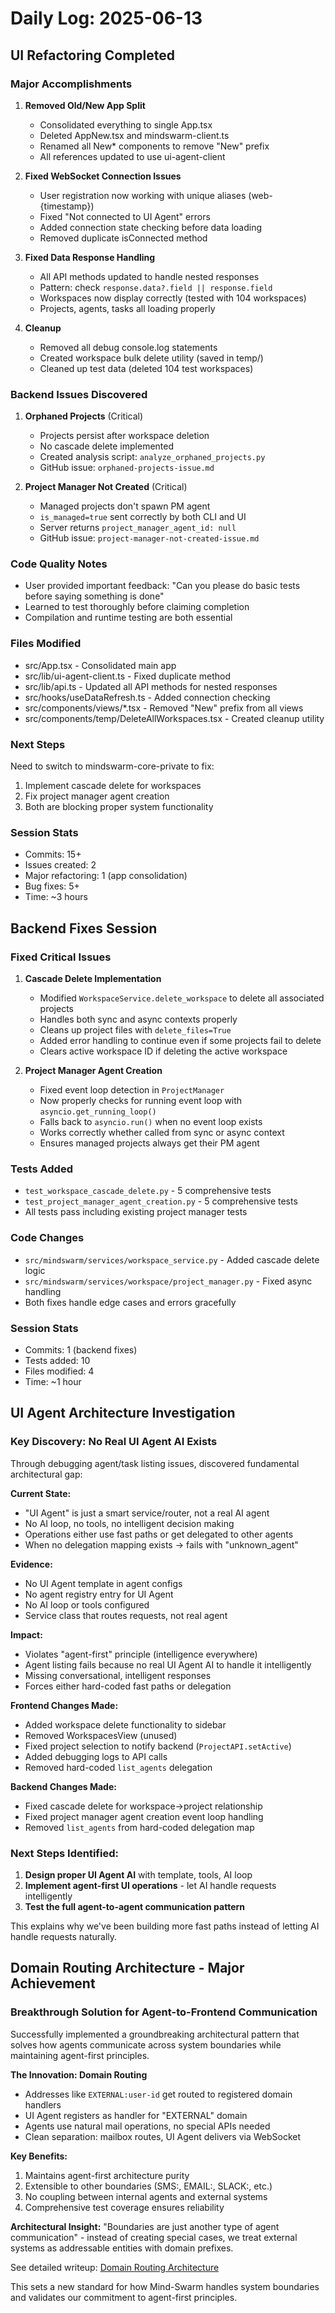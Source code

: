 # Daily Log: 2025-06-13

## UI Refactoring Completed

### Major Accomplishments
1. **Removed Old/New App Split**
   - Consolidated everything to single App.tsx
   - Deleted AppNew.tsx and mindswarm-client.ts
   - Renamed all New* components to remove "New" prefix
   - All references updated to use ui-agent-client

2. **Fixed WebSocket Connection Issues**
   - User registration now working with unique aliases (web-{timestamp})
   - Fixed "Not connected to UI Agent" errors
   - Added connection state checking before data loading
   - Removed duplicate isConnected method

3. **Fixed Data Response Handling**
   - All API methods updated to handle nested responses
   - Pattern: check `response.data?.field || response.field`
   - Workspaces now display correctly (tested with 104 workspaces)
   - Projects, agents, tasks all loading properly

4. **Cleanup**
   - Removed all debug console.log statements
   - Created workspace bulk delete utility (saved in temp/)
   - Cleaned up test data (deleted 104 test workspaces)

### Backend Issues Discovered

1. **Orphaned Projects** (Critical)
   - Projects persist after workspace deletion
   - No cascade delete implemented
   - Created analysis script: `analyze_orphaned_projects.py`
   - GitHub issue: `orphaned-projects-issue.md`

2. **Project Manager Not Created** (Critical)
   - Managed projects don't spawn PM agent
   - `is_managed=true` sent correctly by both CLI and UI
   - Server returns `project_manager_agent_id: null`
   - GitHub issue: `project-manager-not-created-issue.md`

### Code Quality Notes
- User provided important feedback: "Can you please do basic tests before saying something is done"
- Learned to test thoroughly before claiming completion
- Compilation and runtime testing are both essential

### Files Modified
- src/App.tsx - Consolidated main app
- src/lib/ui-agent-client.ts - Fixed duplicate method
- src/lib/api.ts - Updated all API methods for nested responses
- src/hooks/useDataRefresh.ts - Added connection checking
- src/components/views/*.tsx - Removed "New" prefix from all views
- src/components/temp/DeleteAllWorkspaces.tsx - Created cleanup utility

### Next Steps
Need to switch to mindswarm-core-private to fix:
1. Implement cascade delete for workspaces
2. Fix project manager agent creation
3. Both are blocking proper system functionality

### Session Stats
- Commits: 15+
- Issues created: 2
- Major refactoring: 1 (app consolidation)
- Bug fixes: 5+
- Time: ~3 hours

## Backend Fixes Session

### Fixed Critical Issues
1. **Cascade Delete Implementation**
   - Modified `WorkspaceService.delete_workspace` to delete all associated projects
   - Handles both sync and async contexts properly
   - Cleans up project files with `delete_files=True`
   - Added error handling to continue even if some projects fail to delete
   - Clears active workspace ID if deleting the active workspace

2. **Project Manager Agent Creation**
   - Fixed event loop detection in `ProjectManager`
   - Now properly checks for running event loop with `asyncio.get_running_loop()`
   - Falls back to `asyncio.run()` when no event loop exists
   - Works correctly whether called from sync or async context
   - Ensures managed projects always get their PM agent

### Tests Added
- `test_workspace_cascade_delete.py` - 5 comprehensive tests
- `test_project_manager_agent_creation.py` - 5 comprehensive tests
- All tests pass including existing project manager tests

### Code Changes
- `src/mindswarm/services/workspace_service.py` - Added cascade delete logic
- `src/mindswarm/services/workspace/project_manager.py` - Fixed async handling
- Both fixes handle edge cases and errors gracefully

### Session Stats
- Commits: 1 (backend fixes)
- Tests added: 10
- Files modified: 4
- Time: ~1 hour

## UI Agent Architecture Investigation

### Key Discovery: No Real UI Agent AI Exists

Through debugging agent/task listing issues, discovered fundamental architectural gap:

**Current State:**
- "UI Agent" is just a smart service/router, not a real AI agent
- No AI loop, no tools, no intelligent decision making
- Operations either use fast paths or get delegated to other agents
- When no delegation mapping exists → fails with "unknown_agent"

**Evidence:**
- No UI Agent template in agent configs
- No agent registry entry for UI Agent
- No AI loop or tools configured
- Service class that routes requests, not real agent

**Impact:**
- Violates "agent-first" principle (intelligence everywhere)
- Agent listing fails because no real UI Agent AI to handle it intelligently
- Missing conversational, intelligent responses
- Forces either hard-coded fast paths or delegation

**Frontend Changes Made:**
- Added workspace delete functionality to sidebar
- Removed WorkspacesView (unused)
- Fixed project selection to notify backend (`ProjectAPI.setActive`)
- Added debugging logs to API calls
- Removed hard-coded `list_agents` delegation

**Backend Changes Made:**
- Fixed cascade delete for workspace→project relationship
- Fixed project manager agent creation event loop handling
- Removed `list_agents` from hard-coded delegation map

### Next Steps Identified:
1. **Design proper UI Agent AI** with template, tools, AI loop
2. **Implement agent-first UI operations** - let AI handle requests intelligently
3. **Test the full agent-to-agent communication pattern**

This explains why we've been building more fast paths instead of letting AI handle requests naturally.

## Domain Routing Architecture - Major Achievement

### Breakthrough Solution for Agent-to-Frontend Communication

Successfully implemented a groundbreaking architectural pattern that solves how agents communicate across system boundaries while maintaining agent-first principles.

**The Innovation: Domain Routing**
- Addresses like `EXTERNAL:user-id` get routed to registered domain handlers
- UI Agent registers as handler for "EXTERNAL" domain
- Agents use natural mail operations, no special APIs needed
- Clean separation: mailbox routes, UI Agent delivers via WebSocket

**Key Benefits:**
1. Maintains agent-first architecture purity
2. Extensible to other boundaries (SMS:, EMAIL:, SLACK:, etc.)
3. No coupling between internal agents and external systems
4. Comprehensive test coverage ensures reliability

**Architectural Insight:**
"Boundaries are just another type of agent communication" - instead of creating special cases, we treat external systems as addressable entities with domain prefixes.

See detailed writeup: [Domain Routing Architecture](2025-06-13-domain-routing-architecture.md)

This sets a new standard for how Mind-Swarm handles system boundaries and validates our commitment to agent-first principles.